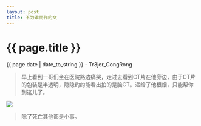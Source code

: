```yaml
---
layout: post
title: 不为谁而作的文
---
```


{{ page.title }}
================
<p class="date">{{ page.date | date_to_string }} - Tr3jer_CongRong</p>

> 早上看到一哥们坐在医院路边痛哭，走过去看到CT片在他旁边，由于CT片的包装是半透明，隐隐约约能看出拍的是脑CT。递给了他根烟，只能帮你到这儿了。

<img src="http://pfr2vvlbk.bkt.clouddn.com/95%5BR%2556B%5D%2518~BF8AR%7D5$KF.jpg">

> 除了死亡其他都是小事。


